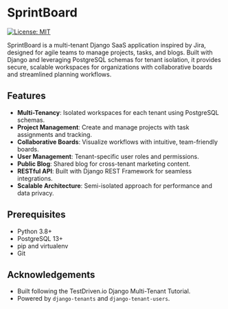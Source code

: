 # SprintBoard

[![License: MIT](https://img.shields.io/badge/License-MIT-yellow.svg)](https://opensource.org/licenses/MIT)

SprintBoard is a multi-tenant Django SaaS application inspired by Jira, designed for agile teams to manage projects, tasks, and blogs. Built with Django and leveraging PostgreSQL schemas for tenant isolation, it provides secure, scalable workspaces for organizations with collaborative boards and streamlined planning workflows.

## Features

- **Multi-Tenancy**: Isolated workspaces for each tenant using PostgreSQL schemas.
- **Project Management**: Create and manage projects with task assignments and tracking.
- **Collaborative Boards**: Visualize workflows with intuitive, team-friendly boards.
- **User Management**: Tenant-specific user roles and permissions.
- **Public Blog**: Shared blog for cross-tenant marketing content.
- **RESTful API**: Built with Django REST Framework for seamless integrations.
- **Scalable Architecture**: Semi-isolated approach for performance and data privacy.

## Prerequisites

- Python 3.8+
- PostgreSQL 13+
- pip and virtualenv
- Git

## Acknowledgements

- Built following the TestDriven.io Django Multi-Tenant Tutorial.
- Powered by `django-tenants` and `django-tenant-users`.
